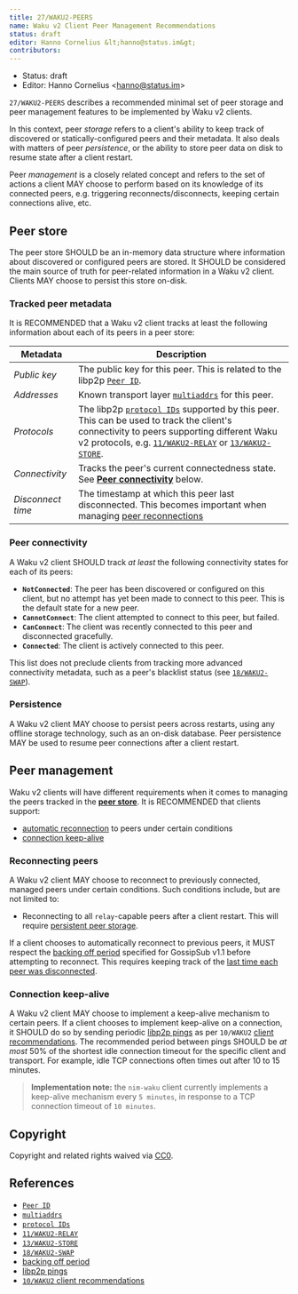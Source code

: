 ```yaml
---
title: 27/WAKU2-PEERS
name: Waku v2 Client Peer Management Recommendations
status: draft
editor: Hanno Cornelius &lt;hanno@status.im&gt;
contributors:
---
```

- Status: draft
- Editor: Hanno Cornelius &lt;hanno@status.im&gt;

`27/WAKU2-PEERS` describes a recommended minimal set of peer storage and peer management features to be implemented by Waku v2 clients.

In this context, peer _storage_ refers to a client's ability to keep track of discovered or statically-configured peers and their metadata.
It also deals with matters of peer _persistence_,
or the ability to store peer data on disk to resume state after a client restart.

Peer _management_ is a closely related concept and refers to the set of actions a client MAY choose to perform based on its knowledge of its connected peers,
e.g. triggering reconnects/disconnects, keeping certain connections alive, etc.

## Peer store

The peer store SHOULD be an in-memory data structure where information about discovered or configured peers are stored.
It SHOULD be considered the main source of truth for peer-related information in a Waku v2 client.
Clients MAY choose to persist this store on-disk.

### Tracked peer metadata

It is RECOMMENDED that a Waku v2 client tracks at least the following information about each of its peers in a peer store:

| Metadata | Description  |
| --- | --- |
| _Public key_  | The public key for this peer. This is related to the libp2p [`Peer ID`](https://docs.libp2p.io/concepts/peer-id/). |
| _Addresses_ | Known transport layer [`multiaddrs`](https://docs.libp2p.io/concepts/addressing/) for this peer. |
| _Protocols_ | The libp2p [`protocol IDs`](https://docs.libp2p.io/concepts/protocols/#protocol-ids) supported by this peer. This can be used to track the client's connectivity to peers supporting different Waku v2 protocols, e.g. [`11/WAKU2-RELAY`](../../standards/core/11/relay) or [`13/WAKU2-STORE`](../../standards/core/13/store). |
| _Connectivity_ | Tracks the peer's current connectedness state. See [**Peer connectivity**](#peer-connectivity) below. |
| _Disconnect time_ | The timestamp at which this peer last disconnected. This becomes important when managing [peer reconnections](#reconnecting-peers) |

### Peer connectivity

A Waku v2 client SHOULD track _at least_ the following connectivity states for each of its peers:
 - **`NotConnected`**: The peer has been discovered or configured on this client,
 but no attempt has yet been made to connect to this peer.
 This is the default state for a new peer.
 - **`CannotConnect`**: The client attempted to connect to this peer, but failed.
 - **`CanConnect`**: The client was recently connected to this peer and disconnected gracefully.
 - **`Connected`**: The client is actively connected to this peer.

This list does not preclude clients from tracking more advanced connectivity metadata,
such as a peer's blacklist status (see [`18/WAKU2-SWAP`](../../standards/application/18/swap)).

### Persistence

A Waku v2 client MAY choose to persist peers across restarts,
using any offline storage technology, such as an on-disk database.
Peer persistence MAY be used to resume peer connections after a client restart.

## Peer management

Waku v2 clients will have different requirements when it comes to managing the peers tracked in the [**peer store**](#peer-store).
It is RECOMMENDED that clients support:
- [automatic reconnection](#reconnecting-peers) to peers under certain conditions
- [connection keep-alive](#connection-keep-alive)

### Reconnecting peers

A Waku v2 client MAY choose to reconnect to previously connected, managed peers under certain conditions.
Such conditions include, but are not limited to:
- Reconnecting to all `relay`-capable peers after a client restart. This will require [persistent peer storage](#persistence).

If a client chooses to automatically reconnect to previous peers,
it MUST respect the [backing off period](https://github.com/libp2p/specs/blob/master/pubsub/gossipsub/gossipsub-v1.1##prune-backoff-and-peer-exchange) specified for GossipSub v1.1 before attempting to reconnect.
This requires keeping track of the [last time each peer was disconnected](#tracked-peer-metadata).

### Connection keep-alive

A Waku v2 client MAY choose to implement a keep-alive mechanism to certain peers.
If a client chooses to implement keep-alive on a connection,
it SHOULD do so by sending periodic [libp2p pings](https://docs.libp2p.io/concepts/protocols/#ping) as per `10/WAKU2` [client recommendations](../../standards/core/10/waku2#recommendations-for-clients).
The recommended period between pings SHOULD be _at most_ 50% of the shortest idle connection timeout for the specific client and transport.
For example, idle TCP connections often times out after 10 to 15 minutes.

> **Implementation note:** the `nim-waku` client currently implements a keep-alive mechanism every `5 minutes`,
in response to a TCP connection timeout of `10 minutes`.

## Copyright

Copyright and related rights waived via
[CC0](https://creativecommons.org/publicdomain/zero/1.0/).

## References

- [`Peer ID`](https://docs.libp2p.io/concepts/peer-id/)
- [`multiaddrs`](https://docs.libp2p.io/concepts/addressing/)
- [`protocol IDs`](https://docs.libp2p.io/concepts/protocols/#protocol-ids)
- [`11/WAKU2-RELAY`](../../standards/core/11/relay)
- [`13/WAKU2-STORE`](../../standards/core/13/store)
- [`18/WAKU2-SWAP`](../../standards/application/18/swap)
- [backing off period](https://github.com/libp2p/specs/blob/master/pubsub/gossipsub/gossipsub-v1.1##prune-backoff-and-peer-exchange)
- [libp2p pings](https://docs.libp2p.io/concepts/protocols/#ping)
- [`10/WAKU2` client recommendations](../../standards/core/10/waku2#recommendations-for-clients)
